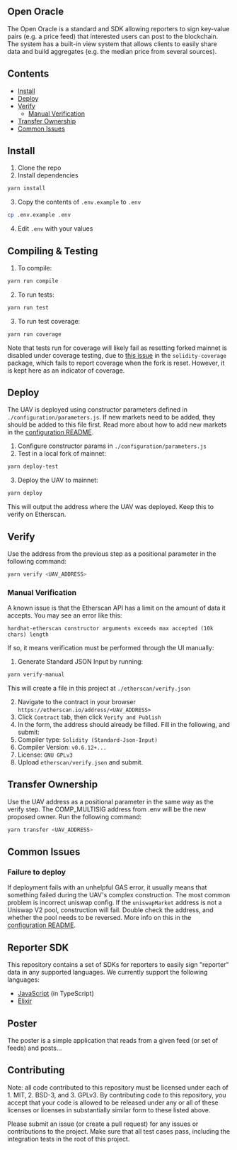 ## Open Oracle

The Open Oracle is a standard and SDK allowing reporters to sign key-value pairs (e.g. a price feed) that interested users can post to the blockchain. The system has a built-in view system that allows clients to easily share data and build aggregates (e.g. the median price from several sources).

## Contents

- [Install](#install)
- [Deploy](#deploy)
- [Verify](#verify)
  - [Manual Verification](#manual-verification)
- [Transfer Ownership](#transfer-ownership)
- [Common Issues](#common-issues)

## Install

1. Clone the repo
2. Install dependencies

```sh
yarn install
```

3. Copy the contents of `.env.example` to `.env`

```sh
cp .env.example .env
```

4. Edit `.env` with your values

## Compiling & Testing

1. To compile:

```sh
yarn run compile
```

2. To run tests:

```sh
yarn run test
```

3. To run test coverage:

```sh
yarn run coverage
```

Note that tests run for coverage will likely fail as resetting forked mainnet is disabled under coverage testing, due to [this issue](https://github.com/sc-forks/solidity-coverage/issues/574) in the `solidity-coverage` package, which fails to report coverage when the fork is reset. However, it is kept here as an indicator of coverage.

## Deploy

The UAV is deployed using constructor parameters defined in `./configuration/parameters.js`. If new markets need to be added, they should be added to this file first. Read more about how to add new markets in the [configuration README](./configuration/).

1. Configure constructor params in `./configuration/parameters.js`
2. Test in a local fork of mainnet:

```sh
yarn deploy-test
```

3. Deploy the UAV to mainnet:

```sh
yarn deploy
```

This will output the address where the UAV was deployed. Keep this to verify on Etherscan.

## Verify

Use the address from the previous step as a positional parameter in the following command:

```sh
yarn verify <UAV_ADDRESS>
```

### Manual Verification

A known issue is that the Etherscan API has a limit on the amount of data it accepts. You may see an error like this:

`hardhat-etherscan constructor arguments exceeds max accepted (10k chars) length`

If so, it means verification must be performed through the UI manually:

1. Generate Standard JSON Input by running:

```sh
yarn verify-manual
```

This will create a file in this project at `./etherscan/verify.json`

2. Navigate to the contract in your browser `https://etherscan.io/address/<UAV_ADDRESS>`
3. Click `Contract` tab, then click `Verify and Publish`
4. In the form, the address should already be filled. Fill in the following, and submit:
5. Compiler type: `Solidity (Standard-Json-Input)`
6. Compiler Version: `v0.6.12+...`
7. License: `GNU GPLv3`
8. Upload `etherscan/verify.json` and submit.

## Transfer Ownership

Use the UAV address as a positional parameter in the same way as the verify step. The COMP_MULTISIG address from .env will be the new proposed owner. Run the following command:

```sh
yarn transfer <UAV_ADDRESS>
```

## Common Issues

### Failure to deploy

If deployment fails with an unhelpful GAS error, it usually means that something failed during the UAV's complex construction. The most common problem is incorrect uniswap config. If the `uniswapMarket` address is not a Uniswap V2 pool, construction will fail. Double check the address, and whether the pool needs to be reversed. More info on this in the [configuration README](./configuration/).

## Reporter SDK

This repository contains a set of SDKs for reporters to easily sign "reporter" data in any supported languages. We currently support the following languages:

- [JavaScript](./sdk/javascript/README.md) (in TypeScript)
- [Elixir](./sdk/typescript/README.md)

## Poster

The poster is a simple application that reads from a given feed (or set of feeds) and posts...

## Contributing

Note: all code contributed to this repository must be licensed under each of 1. MIT, 2. BSD-3, and 3. GPLv3. By contributing code to this repository, you accept that your code is allowed to be released under any or all of these licenses or licenses in substantially similar form to these listed above.

Please submit an issue (or create a pull request) for any issues or contributions to the project. Make sure that all test cases pass, including the integration tests in the root of this project.
